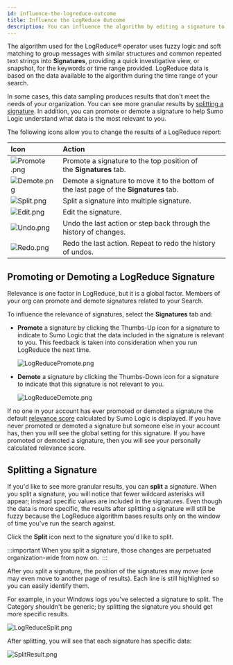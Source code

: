 ```yaml
---
id: influence-the-logreduce-outcome
title: Influence the LogReduce Outcome
description: You can influence the algorithm by editing a signature to make the results more general, or see more granular results by splitting a signature.
---
```



The algorithm used for the LogReduce&reg; operator uses fuzzy logic and soft matching to group messages with similar structures and common repeated text strings into **Signatures**, providing a quick investigative view, or snapshot, for the keywords or time range provided. LogReduce data is based on the data available to the algorithm during the time range of your search.

In some cases, this data sampling produces results that don't meet the needs of your organization. You can see more granular results by [splitting a signature](#splitting-a-signature). In addition, you can promote or demote a signature to help Sumo Logic understand what data is the most relevant to you.

The following icons allow you to change the results of a LogReduce report:

| Icon | Action |
| :-- | :-- |
| ![Promote .png](/img/search/logreduce/Promote.png) | Promote a signature to the top position of the **Signatures** tab. |
| ![Demote.png](/img/search/logreduce/Demote.png) | Demote a signature to move it to the bottom of the last page of the **Signatures** tab. |
| ![Split.png](/img/search/logreduce/Split.png) | Split a signature into multiple signature. |
| ![Edit.png](/img/search/logreduce/Edit.png) | Edit the signature. |
| ![Undo.png](/img/search/logreduce/Undo.png) | Undo the last action or step back through the history of changes. |
| ![Redo.png](/img/search/logreduce/Redo.png) | Redo the last action. Repeat to redo the history of undos. |

## Promoting or Demoting a LogReduce Signature

Relevance is one factor in LogReduce, but it is a global factor. Members of your org can promote and demote signatures related to your Search. 

To influence the relevance of signatures, select the **Signatures** tab and:

* **Promote** a signature by clicking the Thumbs-Up icon for a signature to indicate to Sumo Logic that the data included in the signature is relevant to you. This feedback is taken into consideration when you run LogReduce the next time.   

    ![LogReducePromote.png](/img/search/logreduce/LogReducePromote.png)

* **Demote** a signature by clicking the Thumbs-Down icon for a signature to indicate that this signature is not relevant to you.  

    ![LogReduceDemote.png](/img/search/logreduce/LogReduceDemote.png)

If no one in your account has ever promoted or demoted a signature the default [relevance score](understand-the-logreduce-relevance-column.md) calculated by Sumo Logic is displayed. If you have never promoted or demoted a signature but someone else in your account has, then you will see the global setting for this signature. If you have promoted or demoted a signature, then you will see your personally calculated relevance score.

## Splitting a Signature

If you'd like to see more granular results, you can **split** a signature. When you split a signature, you will notice that fewer wildcard asterisks will appear; instead specific values are included in the signatures. Even though the data is more specific, the results after splitting a signature will still be fuzzy because the LogReduce algorithm bases results only on the window of time you've run the search against.

Click the **Split** icon next to the signature you'd like to split.

:::important
When you split a signature, those changes are perpetuated organization-wide from now on. 
:::

After you split a signature, the position of the signatures may move (one may even move to another page of results). Each line is still highlighted so you can easily identify them.

For example, in your Windows logs you've selected a signature to split. The Category shouldn't be generic; by splitting the signature you should get more specific results.

![LogReduceSplit.png](/img/search/logreduce/LogReduceSplit.png)

After splitting, you will see that each signature has specific data:

![SplitResult.png](/img/search/logreduce/SplitResult.png)

 
